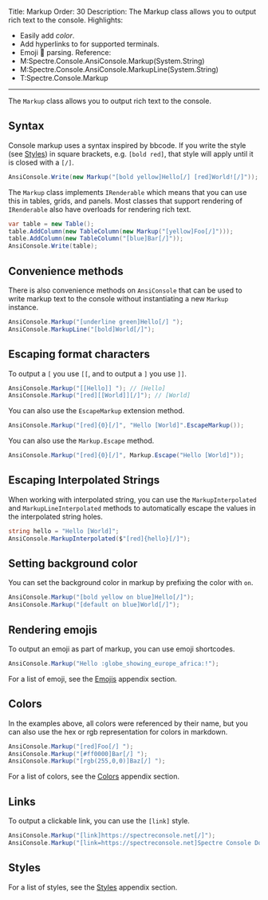 Title: Markup
Order: 30
Description: The Markup class allows you to output rich text to the console.
Highlights:
 - Easily add *color*.
 - Add hyperlinks to for supported terminals.
 - Emoji 🚀 parsing.
Reference:
 - M:Spectre.Console.AnsiConsole.Markup(System.String)
 - M:Spectre.Console.AnsiConsole.MarkupLine(System.String)
 - T:Spectre.Console.Markup
---

The `Markup` class allows you to output rich text to the console.

## Syntax

Console markup uses a syntax inspired by bbcode. If you write the style (see [Styles](xref:styles)) 
in square brackets, e.g. `[bold red]`, that style will apply until it is closed with a `[/]`.

```csharp
AnsiConsole.Write(new Markup("[bold yellow]Hello[/] [red]World![/]"));
```

The `Markup` class implements `IRenderable` which means that you 
can use this in tables, grids, and panels. Most classes that support
rendering of `IRenderable` also have overloads for rendering rich text.

```csharp
var table = new Table();
table.AddColumn(new TableColumn(new Markup("[yellow]Foo[/]")));
table.AddColumn(new TableColumn("[blue]Bar[/]"));
AnsiConsole.Write(table);
```

## Convenience methods

There is also convenience methods on `AnsiConsole` that can be used
to write markup text to the console without instantiating a new `Markup`
instance.

```csharp
AnsiConsole.Markup("[underline green]Hello[/] ");
AnsiConsole.MarkupLine("[bold]World[/]");
```

## Escaping format characters

To output a `[` you use `[[`, and to output a `]` you use `]]`.

```csharp
AnsiConsole.Markup("[[Hello]] "); // [Hello]
AnsiConsole.Markup("[red][[World]][/]"); // [World]
```

You can also use the `EscapeMarkup` extension method.

```csharp
AnsiConsole.Markup("[red]{0}[/]", "Hello [World]".EscapeMarkup());
```
You can also use the `Markup.Escape` method.

```csharp
AnsiConsole.Markup("[red]{0}[/]", Markup.Escape("Hello [World]"));
```

## Escaping Interpolated Strings

When working with interpolated string, you can use the `MarkupInterpolated` and `MarkupLineInterpolated` methods to automatically escape the values in the interpolated string holes.

```csharp
string hello = "Hello [World]";
AnsiConsole.MarkupInterpolated($"[red]{hello}[/]");
```

## Setting background color

You can set the background color in markup by prefixing the color with
`on`.

```csharp
AnsiConsole.Markup("[bold yellow on blue]Hello[/]");
AnsiConsole.Markup("[default on blue]World[/]");
```

## Rendering emojis

To output an emoji as part of markup, you can use emoji shortcodes.

```csharp
AnsiConsole.Markup("Hello :globe_showing_europe_africa:!");
```

For a list of emoji, see the [Emojis](xref:emojis) appendix section.

## Colors

In the examples above, all colors were referenced by their name,
but you can also use the hex or rgb representation for colors in markdown.

```csharp
AnsiConsole.Markup("[red]Foo[/] ");
AnsiConsole.Markup("[#ff0000]Bar[/] ");
AnsiConsole.Markup("[rgb(255,0,0)]Baz[/] ");
```

For a list of colors, see the [Colors](xref:colors) appendix section.

## Links

To output a clickable link, you can use the `[link]` style.

```csharp
AnsiConsole.Markup("[link]https://spectreconsole.net[/]");
AnsiConsole.Markup("[link=https://spectreconsole.net]Spectre Console Documentation[/]");
```

## Styles

For a list of styles, see the [Styles](xref:styles) appendix section.